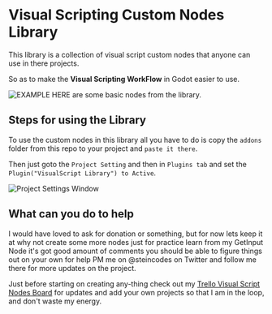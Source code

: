 # Visual Scripting Custom Nodes Library

This library is a collection of visual script custom nodes that anyone can use in there projects.

So as to make the **Visual Scripting WorkFlow** in Godot easier to use.

![EXAMPLE](https://i.imgur.com/rws1bBY.png)
                      HERE are some basic nodes from the library.


## Steps for using the Library

To use the custom nodes in this library all you have to do is copy the `addons` folder from this repo to your project and `paste it there`.

Then just goto the `Project Setting` and then in `Plugins tab` and set the `Plugin("VisualScript Library") to Active`.

![Project Settings Window](https://i.imgur.com/V6Mh7hA.png)


## What can you do to help

I would have loved to ask for donation or something, but for now lets keep it at why not create some more nodes just for practice learn from my GetInput Node it's got good amount of comments you should be able to figure things out on your own for help PM me on @steincodes on Twitter and follow me there for more updates on the project.

Just before starting on creating any-thing check out my [Trello Visual Script Nodes Board](https://trello.com/invite/b/cie89S57/c342cf76c3743f56ede99b0d0f27dd87/visual-scripting-nodes) for updates and add your own projects so that I am in the loop, and don't waste my energy.
